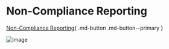 # Non-Compliance Reporting

[Non-Compliance Reporting](https://mygainwell-my.sharepoint.com/:u:/r/personal/christopher_nguyen_gainwelltechnologies_com/Documents/Evergreen/Emails/_encrypt_Non-Comp%20Reporting%20Mailbox%20-%20Please%20Read%20-%20Update%20to%20the%20format.msg?csf=1&web=1&e=m7dimj){ .md-button .md-button--primary }


![image](https://user-images.githubusercontent.com/122046056/230239346-a2718873-2c5f-4f43-a997-586231e8c73f.png)
